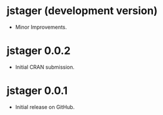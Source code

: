 # jstager (development version)

* Minor Improvements.

# jstager 0.0.2

* Initial CRAN submission.

# jstager 0.0.1

* Initial release on GitHub.

